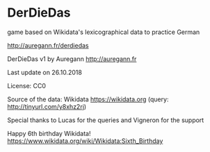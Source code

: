 # DerDieDas
game based on Wikidata's lexicographical data to practice German

http://auregann.fr/derdiedas

DerDieDas v1 by Auregann http://auregann.fr

Last update on 26.10.2018

License: CC0

Source of the data: Wikidata https://wikidata.org  (query: http://tinyurl.com/y8xhz2rj)

Special thanks to Lucas for the queries and Vigneron for the support

Happy 6th birthday Wikidata! https://www.wikidata.org/wiki/Wikidata:Sixth_Birthday
		
